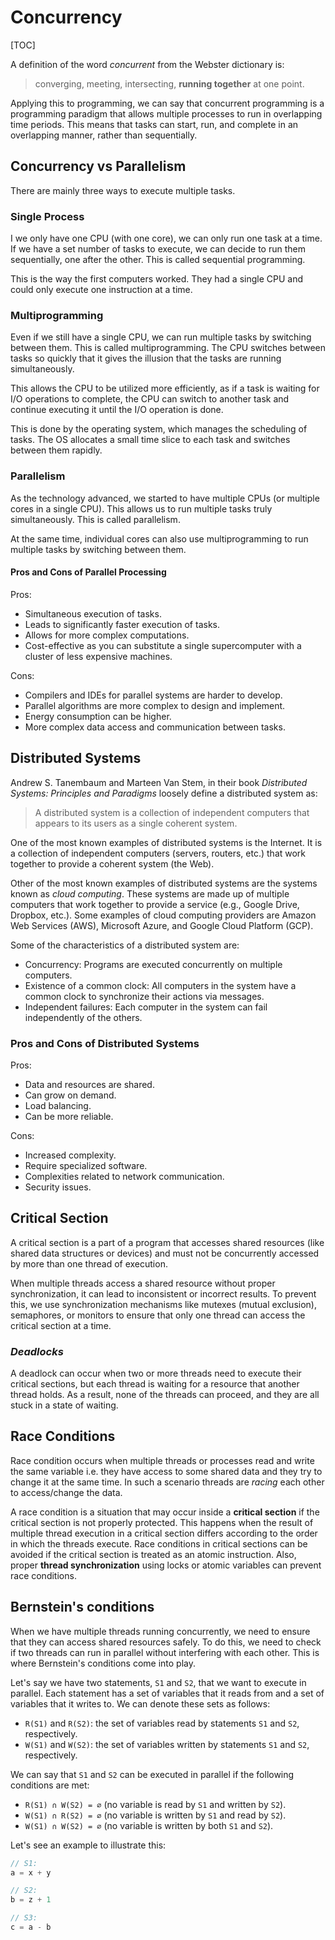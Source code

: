 # Concurrency

[TOC]

A definition of the word _concurrent_ from the Webster dictionary is:

> converging, meeting, intersecting, **running together** at one point.

Applying this to programming, we can say that concurrent programming is a programming paradigm that allows multiple processes to run in overlapping time periods. This means that tasks can start, run, and complete in an overlapping manner, rather than sequentially.

## Concurrency vs Parallelism

There are mainly three ways to execute multiple tasks.

### Single Process

I we only have one CPU (with one core), we can only run one task at a time. If we have a set number of tasks to execute, we can decide to run them sequentially, one after the other. This is called sequential programming.

This is the way the first computers worked. They had a single CPU and could only execute one instruction at a time.

### Multiprogramming

Even if we still have a single CPU, we can run multiple tasks by switching between them. This is called multiprogramming. The CPU switches between tasks so quickly that it gives the illusion that the tasks are running simultaneously.

This allows the CPU to be utilized more efficiently, as if a task is waiting for I/O operations to complete, the CPU can switch to another task and continue executing it until the I/O operation is done.

This is done by the operating system, which manages the scheduling of tasks. The OS allocates a small time slice to each task and switches between them rapidly.

### Parallelism

As the technology advanced, we started to have multiple CPUs (or multiple cores in a single CPU). This allows us to run multiple tasks truly simultaneously. This is called parallelism.

At the same time, individual cores can also use multiprogramming to run multiple tasks by switching between them.

#### Pros and Cons of Parallel Processing

Pros:

- Simultaneous execution of tasks.
- Leads to significantly faster execution of tasks.
- Allows for more complex computations.
- Cost-effective as you can substitute a single supercomputer with a cluster of less expensive machines.

Cons:

- Compilers and IDEs for parallel systems are harder to develop.
- Parallel algorithms are more complex to design and implement.
- Energy consumption can be higher.
- More complex data access and communication between tasks.

## Distributed Systems

 Andrew S. Tanembaum and Marteen Van Stem, in their book _Distributed Systems: Principles and Paradigms_ loosely define a distributed system as:

> A distributed system is a collection of independent computers that appears to its users as a single coherent system.

One of the most known examples of distributed systems is the Internet. It is a collection of independent computers (servers, routers, etc.) that work together to provide a coherent system (the Web).

Other of the most known examples of distributed systems are the systems known as _cloud computing_. These systems are made up of multiple computers that work together to provide a service (e.g., Google Drive, Dropbox, etc.). Some examples of cloud computing providers are Amazon Web Services (AWS), Microsoft Azure, and Google Cloud Platform (GCP).

Some of the characteristics of a distributed system are:

- Concurrency: Programs are executed concurrently on multiple computers.
- Existence of a common clock: All computers in the system have a common clock to synchronize their actions via messages.
- Independent failures: Each computer in the system can fail independently of the others.

### Pros and Cons of Distributed Systems

Pros:

- Data and resources are shared.
- Can grow on demand.
- Load balancing.
- Can be more reliable.

Cons:

- Increased complexity.
- Require specialized software.
- Complexities related to network communication.
- Security issues.

## Critical Section

A critical section is a part of a program that accesses shared resources (like shared data structures or devices) and must not be concurrently accessed by more than one thread of execution.

When multiple threads access a shared resource without proper synchronization, it can lead to inconsistent or incorrect results. To prevent this, we use synchronization mechanisms like mutexes (mutual exclusion), semaphores, or monitors to ensure that only one thread can access the critical section at a time.

### _Deadlocks_

A deadlock can occur when two or more threads need to execute their critical sections, but each thread is waiting for a resource that another thread holds. As a result, none of the threads can proceed, and they are all stuck in a state of waiting.

## Race Conditions

Race condition occurs when multiple threads or processes read and write the same variable i.e. they have access to some shared data and they try to change it at the same time. In such a scenario threads are _racing_ each other to access/change the data.

A race condition is a situation that may occur inside a **critical section** if the critical section is not properly protected.
This happens when the result of multiple thread execution in a critical section differs according to the order in which the threads execute.
Race conditions in critical sections can be avoided if the critical section is treated as an atomic instruction. Also, proper **thread synchronization** using locks or atomic variables can prevent race conditions.

## Bernstein's conditions

When we have multiple threads running concurrently, we need to ensure that they can access shared resources safely. To do this, we need to check if two threads can run in parallel without interfering with each other. This is where Bernstein's conditions come into play.

Let's say we have two statements, `S1` and `S2`, that we want to execute in parallel. Each statement has a set of variables that it reads from and a set of variables that it writes to. We can denote these sets as follows:

- `R(S1)` and `R(S2)`: the set of variables read by statements `S1` and `S2`, respectively.
- `W(S1)` and `W(S2)`: the set of variables written by statements `S1` and `S2`, respectively.

We can say that `S1` and `S2` can be executed in parallel if the following conditions are met:

- `R(S1) ∩ W(S2) = ∅` (no variable is read by `S1` and written by `S2`).
- `W(S1) ∩ R(S2) = ∅` (no variable is written by `S1` and read by `S2`).
- `W(S1) ∩ W(S2) = ∅` (no variable is written by both `S1` and `S2`).

Let's see an example to illustrate this:

```go
// S1:
a = x + y

// S2:
b = z + 1

// S3:
c = a - b
```
